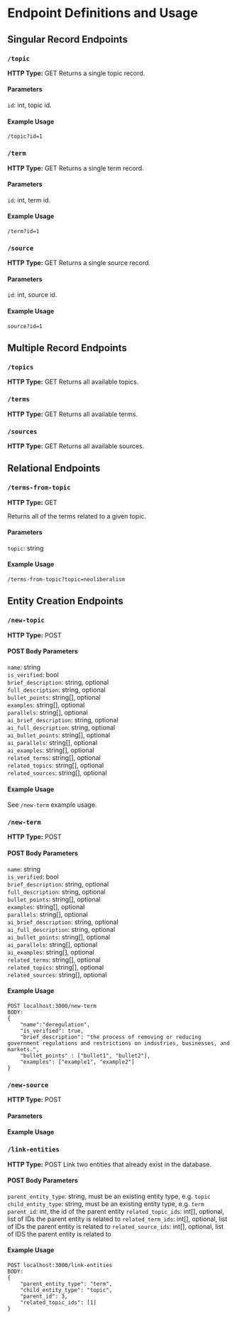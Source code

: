 # Endpoint Definitions and Usage

## Singular Record Endpoints 

### `/topic`
**HTTP Type:** GET
Returns a single topic record.

#### Parameters

`id`: int, topic id.

#### Example Usage 

`/topic?id=1`

### `/term`
**HTTP Type:** GET
Returns a single term record.

#### Parameters

`id`: int, term id.

#### Example Usage 

`/term?id=1`

### `/source`
**HTTP Type:** GET
Returns a single source record. 

#### Parameters

`id`: int, source id.

#### Example Usage 
`source?id=1`


## Multiple Record Endpoints

### `/topics`
**HTTP Type:** GET
Returns all available topics.

### `/terms`
**HTTP Type:** GET
Returns all available terms.

### `/sources` 
**HTTP Type:** GET
Returns all available sources.

## Relational Endpoints

### `/terms-from-topic`
**HTTP Type:** GET

Returns all of the terms related to a given topic.

#### Parameters

`topic`: string

#### Example Usage 

`/terms-from-topic?topic=neoliberalism`

## Entity Creation Endpoints

### `/new-topic`

**HTTP Type:** POST

#### POST Body Parameters

`name`: string  
`is_verified`: bool  
`brief_description`: string, optional  
`full_description`: string, optional  
`bullet_points`: string[], optional  
`examples`: string[], optional  
`parallels`: string[], optional  
`ai_brief_description`: string, optional  
`ai_full_description`: string, optional  
`ai_bullet_points`: string[], optional  
`ai_parallels`: string[], optional  
`ai_examples`: string[], optional  
`related_terms`: string[], optional  
`related_topics`: string[], optional  
`related_sources`: string[], optional  

#### Example Usage 

See `/new-term` example usage.

### `/new-term`
**HTTP Type:** POST

#### POST Body Parameters

`name`: string  
`is_verified`: bool  
`brief_description`: string, optional  
`full_description`: string, optional  
`bullet_points`: string[], optional  
`examples`: string[], optional  
`parallels`: string[], optional  
`ai_brief_description`: string, optional  
`ai_full_description`: string, optional  
`ai_bullet_points`: string[], optional  
`ai_parallels`: string[], optional  
`ai_examples`: string[], optional  
`related_terms`: string[], optional  
`related_topics`: string[], optional  
`related_sources`: string[], optional  

#### Example Usage 

```
POST localhost:3000/new-term
BODY:
{ 
    "name":"deregulation",
    "is_verified": true,
    "brief_description": "the process of removing or reducing government regulations and restrictions on industries, businesses, and markets.",
    "bullet_points" : ["bullet1", "bullet2"],
    "examples": ["example1", "example2"]
}
```

### `/new-source` 

**HTTP Type:** POST

#### Parameters

#### Example Usage 



### `/link-entities`

**HTTP Type:** POST
Link two entities that already exist in the database.

#### POST Body Parameters

`parent_entity_type`: string, must be an existing entity type, e.g. `topic`
`child_entity_type`: string, must be an existing entity type, e.g. `term`
`parent_id`: int, the id of the parent entity 
`related_topic_ids`: int[], optional, list of IDs the parent entity is related to
`related_term_ids`: int[], optional, list of IDs the parent entity is related to
`related_source_ids`: int[], optional, list of IDS the parent entity is related to

#### Example Usage 

```
POST localhost:3000/link-entities
BODY:
{
    "parent_entity_type": "term",
    "child_entity_type": "topic",
    "parent_id": 3,
    "related_topic_ids": [1]
}
```


